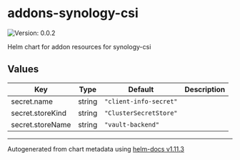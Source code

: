 # addons-synology-csi

![Version: 0.0.2](https://img.shields.io/badge/Version-0.0.2-informational?style=flat-square)

Helm chart for addon resources for synology-csi

## Values

| Key | Type | Default | Description |
|-----|------|---------|-------------|
| secret.name | string | `"client-info-secret"` |  |
| secret.storeKind | string | `"ClusterSecretStore"` |  |
| secret.storeName | string | `"vault-backend"` |  |

----------------------------------------------
Autogenerated from chart metadata using [helm-docs v1.11.3](https://github.com/norwoodj/helm-docs/releases/v1.11.3)
